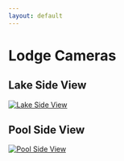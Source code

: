 ```yaml
---
layout: default
---
```

# Lodge Cameras
## Lake Side View
[![Lake Side View](http://pineloch-cameras.s3-website-us-west-2.amazonaws.com/lakeside.jpeg)](http://pineloch-cameras.s3-website-us-west-2.amazonaws.com/lakeside.jpeg)

## Pool Side View
[![Pool Side View](http://pineloch-cameras.s3-website-us-west-2.amazonaws.com/poolside.jpeg)](http://pineloch-cameras.s3-website-us-west-2.amazonaws.com/poolside.jpeg)
